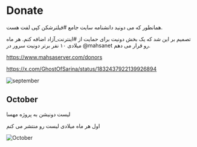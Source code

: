 # Donate

همانطور که می دونید دانشنامه سایت جامع #فیلترشکن کپی لفت هست. 

تصمیم بر این شد که یک بخش دونیت برای حمایت از #اینترنت_آزاد اضافه کنم. هر ماه میلادی ۱۰ نفر برتر دونیت سرور در @mahsanet  رو قرار می دهم.


https://www.mahsaserver.com/donors

https://x.com/GhostOfSarina/status/1832437922139926894



![september](https://pbs.twimg.com/media/GWzW5QlWEAAqKD8?format=png&name=900x900)

## October

لیست دونیشن به پروژه مهسا

اول هر ماه میلادی لیست رو منتشر می کنم

![October](https://pbs.twimg.com/media/GY2FL6eXkAA4YOQ?format=jpg&name=small)